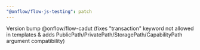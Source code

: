```yaml
---
"@onflow/flow-js-testing": patch
---
```


Version bump @onflow/flow-cadut (fixes "transaction" keyword not allowed in templates & adds PublicPath/PrivatePath/StoragePath/CapabilityPath argument compatibility)
